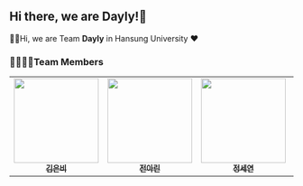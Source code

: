 ## Hi there, we are Dayly!👋

🙋‍♀️Hi, we are Team **Dayly** in Hansung University ❤️

### 👨‍👩‍👧‍👧Team Members
<table>
  <tbody>
    <tr>
      <td align="center"><a href="https://github.com/ssilverrain"><img src="https://github.com/user-attachments/assets/4a33c44a-2c88-451d-9e09-4a0bc47871ae" width="150px;" alt=""/><br /><sub><b>김은비</b></sub></a><br /></td>
      <td align="center"><a href="https://github.com/flsrinn"><img src="https://github.com/HSU-REPLAY/.github/assets/123474937/e30e29de-f541-41fc-b5cf-bd8569d64990" width="150px;" alt=""/><br /><sub><b>전아린</b></sub></a><br /></td>
      <td align="center"><a href="https://github.com/sseyeonn"><img src="https://github.com/user-attachments/assets/ccff23b6-873c-4a70-b58a-a1038c6de7d6" width="150px;" alt=""/><br /><sub><b>정세연</b></sub></a><br /></td>
      <td align="center"><a href="https://github.com/niroey"><img src="https://github.com/HwangCheese/.github/assets/121416032/04fb092e-823c-4188-ab6c-1659e19b2187" width="150px;" alt=""/><br /><sub><b>하여린</b></sub></a><br /></td>
    </tr>
  </tbody>
</table>
<!--

**Here are some ideas to get you started:**

🙋‍♀️ A short introduction - what is your organization all about?
🌈 Contribution guidelines - how can the community get involved?
👩‍💻 Useful resources - where can the community find your docs? Is there anything else the community should know?
🍿 Fun facts - what does your team eat for breakfast?
🧙 Remember, you can do mighty things with the power of [Markdown](https://docs.github.com/github/writing-on-github/getting-started-with-writing-and-formatting-on-github/basic-writing-and-formatting-syntax)
-->
